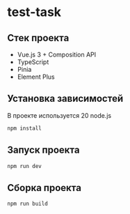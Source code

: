 # test-task

## Стек проекта
- Vue.js 3 + Composition API
- TypeScript 
- Pinia 
- Element Plus

## Установка зависимостей

В проекте используется 20 node.js

```bash
npm install
```

## Запуск проекта 

```bash
npm run dev
```

## Сборка проекта

```bash
npm run build
```
